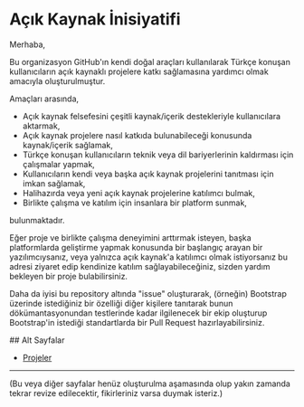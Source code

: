 # Açık Kaynak İnisiyatifi

Merhaba,

Bu organizasyon GitHub'ın kendi doğal araçları kullanılarak Türkçe konuşan kullanıcıların açık kaynaklı projelere katkı sağlamasına yardımcı olmak amacıyla oluşturulmuştur.

Amaçları arasında,

- Açık kaynak felsefesini çeşitli kaynak/içerik destekleriyle kullanıcılara aktarmak,
- Açık kaynak projelere nasıl katkıda bulunabileceği konusunda kaynak/içerik sağlamak,
- Türkçe konuşan kullanıcıların teknik veya dil bariyerlerinin kaldırması için çalışmalar yapmak,
- Kullanıcıların kendi veya başka açık kaynak projelerini tanıtması için imkan sağlamak,
- Halihazırda veya yeni açık kaynak projelerine katılımcı bulmak,
- Birlikte çalışma ve katılım için insanlara bir platform sunmak,

bulunmaktadır.

Eğer proje ve birlikte çalışma deneyimini arttırmak isteyen, başka platformlarda geliştirme yapmak konusunda bir başlangıç arayan bir yazılımcıysanız, veya yalnızca açık kaynak'a katılımcı olmak istiyorsanız bu adresi ziyaret edip kendinize katılım sağlayabileceğiniz, sizden yardım bekleyen bir proje bulabilirsiniz.

Daha da iyisi bu repository altında "issue" oluşturarak, (örneğin) Bootstrap üzerinde istediğiniz bir özelliği diğer kişilere tanıtarak bunun dökümantasyonundan testlerinde kadar ilgilenecek bir ekip oluşturup Bootstrap'in istediği standartlarda bir Pull Request hazırlayabilirsiniz.


## Alt Sayfalar

- [Projeler](Projeler/)

___
(Bu veya diğer sayfalar henüz oluşturulma aşamasında olup yakın zamanda tekrar revize edilecektir, fikirleriniz varsa duymak isteriz.)
